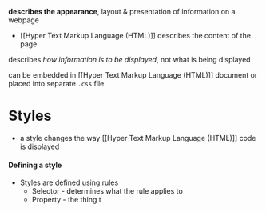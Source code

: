 **describes the appearance**, layout & presentation of information on a webpage
- [[Hyper Text Markup Language (HTML)]] describes the content of the page

describes *how information is to be displayed*, not what is being displayed

can be embedded in [[Hyper Text Markup Language (HTML)]] document or placed into separate `.css` file

# Styles
- a style changes the way [[Hyper Text Markup Language (HTML)]] code is displayed

#### Defining a style
- Styles are defined using rules
	- Selector - determines what the rule applies to
	- Property - the thing t